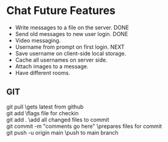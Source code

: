 # Chat Future Features
- Write messages to a file on the server. DONE
- Send old messages to new user login. DONE
- Video messaging.
- Username from prompt on first login. NEXT
- Save username on client-side local storage.
- Cache all usernames on server side.  
- Attach images to a message.
- Have different rooms.  
 


 ## GIT
 git pull \\gets latest from github \
 git add <filename> \\flags file for checkin \
 git add .  \\add all changed files to commit \
 git commit -m "comments go here" \\prepares files for commit\
 git push -u origin main \\push to main branch
